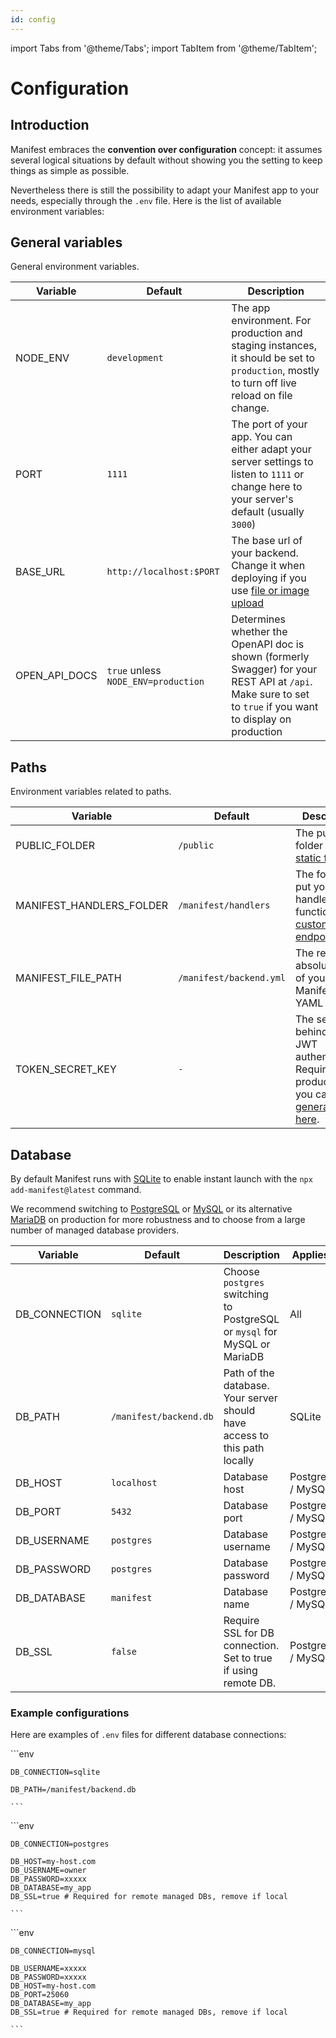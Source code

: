 ```yaml
---
id: config
---
```


import Tabs from '@theme/Tabs';
import TabItem from '@theme/TabItem';

# Configuration

## Introduction

Manifest embraces the **convention over configuration** concept: it assumes several logical situations by default without showing you the setting to keep things as simple as possible.

Nevertheless there is still the possibility to adapt your Manifest app to your needs, especially through the `.env` file. Here is the list of available environment variables:

## General variables

General environment variables.

| Variable      | Default                             | Description                                                                                                                                                 |
| ------------- | ----------------------------------- | ----------------------------------------------------------------------------------------------------------------------------------------------------------- |
| NODE_ENV      | `development`                       | The app environment. For production and staging instances, it should be set to `production`, mostly to turn off live reload on file change.                 |
| PORT          | `1111`                              | The port of your app. You can either adapt your server settings to listen to `1111` or change here to your server's default (usually `3000`)                |
| BASE_URL      | `http://localhost:$PORT`            | The base url of your backend. Change it when deploying if you use [file or image upload](./upload.md)                                                       |
| OPEN_API_DOCS | `true` unless `NODE_ENV=production` | Determines whether the OpenAPI doc is shown (formerly Swagger) for your REST API at `/api`. Make sure to set to `true` if you want to display on production |

## Paths

Environment variables related to paths.

| Variable                 | Default                 | Description                                                                                                                        |
| ------------------------ | ----------------------- | ---------------------------------------------------------------------------------------------------------------------------------- |
| PUBLIC_FOLDER            | `/public`               | The public folder to show [static files](https://expressjs.com/en/starter/static-files.html)                                       |
| MANIFEST_HANDLERS_FOLDER | `/manifest/handlers`    | The folder to put your handlers functions for [custom endpoints](./endpoints.md)                                                   |
| MANIFEST_FILE_PATH       | `/manifest/backend.yml` | The relative or absolute path of your Manifest YAML file                                                                           |
| TOKEN_SECRET_KEY         | `-`                     | The secret key behind the JWT authentication. Required on production, you can [generate one here](https://jwtsecret.com/generate). |

## Database

By default Manifest runs with [SQLite](https://www.sqlite.org/) to enable instant launch with the `npx add-manifest@latest` command.

We recommend switching to [PostgreSQL](https://www.postgresql.org/) or [MySQL](https://www.mysql.com/) or its alternative [MariaDB](https://mariadb.org/) on production for more robustness and to choose from a large number of managed database providers.

| Variable      | Default                | Description                                                               | Applies To         |
| ------------- | ---------------------- | ------------------------------------------------------------------------- | ------------------ |
| DB_CONNECTION | `sqlite`               | Choose `postgres` switching to PostgreSQL or `mysql` for MySQL or MariaDB | All                |
| DB_PATH       | `/manifest/backend.db` | Path of the database. Your server should have access to this path locally | SQLite             |
| DB_HOST       | `localhost`            | Database host                                                             | PostgreSQL / MySQL |
| DB_PORT       | `5432`                 | Database port                                                             | PostgreSQL / MySQL |
| DB_USERNAME   | `postgres`             | Database username                                                         | PostgreSQL / MySQL |
| DB_PASSWORD   | `postgres`             | Database password                                                         | PostgreSQL / MySQL |
| DB_DATABASE   | `manifest`             | Database name                                                             | PostgreSQL / MySQL |
| DB_SSL        | `false`                | Require SSL for DB connection. Set to true if using remote DB.            | PostgreSQL / MySQL |

### Example configurations

Here are examples of `.env` files for different database connections:

<Tabs>
  <TabItem value="sqlite" label="SQLite" default>
   ```env

    DB_CONNECTION=sqlite

    DB_PATH=/manifest/backend.db

    ```

  </TabItem>
  <TabItem value="postgresql" label="PostgreSQL" default>
   ```env

    DB_CONNECTION=postgres

    DB_HOST=my-host.com
    DB_USERNAME=owner
    DB_PASSWORD=xxxxx
    DB_DATABASE=my_app
    DB_SSL=true # Required for remote managed DBs, remove if local

    ```

  </TabItem>
   <TabItem value="mysql" label="MySQL / MariaDB" default>
    ```env

    DB_CONNECTION=mysql

    DB_USERNAME=xxxxx
    DB_PASSWORD=xxxxx
    DB_HOST=my-host.com
    DB_PORT=25060
    DB_DATABASE=my_app
    DB_SSL=true # Required for remote managed DBs, remove if local

    ```

  </TabItem>
</Tabs>
